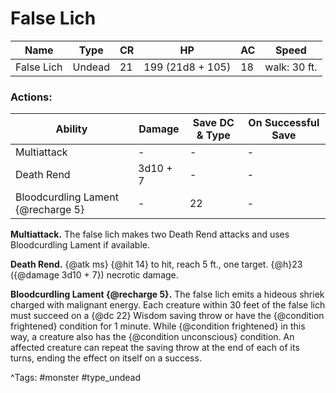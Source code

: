 # False Lich

| Name | Type | CR | HP | AC | Speed |
|------|------|----|----|----|-------|
| False Lich | Undead | 21 | 199 (21d8 + 105) | 18 | walk: 30 ft. |

### Actions:

| Ability | Damage | Save DC & Type | On Successful Save |
|---------|--------|----------------|--------------------|
| Multiattack | - | - | - |
| Death Rend | 3d10 + 7 | - | - |
| Bloodcurdling Lament {@recharge 5} | - | 22 | - |


**Multiattack.** The false lich makes two Death Rend attacks and uses Bloodcurdling Lament if available.

**Death Rend.** {@atk ms} {@hit 14} to hit, reach 5 ft., one target. {@h}23 ({@damage 3d10 + 7}) necrotic damage.

**Bloodcurdling Lament {@recharge 5}.** The false lich emits a hideous shriek charged with malignant energy. Each creature within 30 feet of the false lich must succeed on a {@dc 22} Wisdom saving throw or have the {@condition frightened} condition for 1 minute. While {@condition frightened} in this way, a creature also has the {@condition unconscious} condition. An affected creature can repeat the saving throw at the end of each of its turns, ending the effect on itself on a success.

^Tags: #monster #type_undead